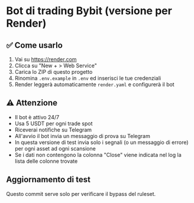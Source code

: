 # Bot di trading Bybit (versione per Render)

## ✅ Come usarlo

1. Vai su https://render.com
2. Clicca su "New + > Web Service"
3. Carica lo ZIP di questo progetto
4. Rinomina `.env.example` in `.env` ed inserisci le tue credenziali
5. Render leggerà automaticamente `render.yaml` e configurerà il bot

## ⚠️ Attenzione
- Il bot è attivo 24/7
- Usa 5 USDT per ogni trade spot
- Riceverai notifiche su Telegram
- All'avvio il bot invia un messaggio di prova su Telegram
- In questa versione di test invia solo i segnali (o un messaggio di errore) per ogni asset ad ogni scansione
- Se i dati non contengono la colonna "Close" viene indicata nel log la lista delle colonne trovate

## Aggiornamento di test
Questo commit serve solo per verificare il bypass del ruleset.
